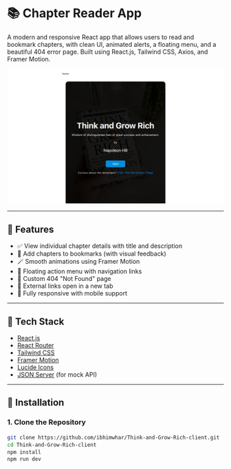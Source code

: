 # 📚 Chapter Reader App

A modern and responsive React app that allows users to read and bookmark chapters, with clean UI, animated alerts, a floating menu, and a beautiful 404 error page. Built using React.js, Tailwind CSS, Axios, and Framer Motion.

![Demo Preview](./demo_image.png)

---

## 🌟 Features

- ✅ View individual chapter details with title and description
- 📌 Add chapters to bookmarks (with visual feedback)
- 🪄 Smooth animations using Framer Motion
- 🔘 Floating action menu with navigation links
- 🧭 Custom 404 "Not Found" page
- 🔗 External links open in a new tab
- 📱 Fully responsive with mobile support

---

## 🧠 Tech Stack

- [React.js](https://vite.dev/)
- [React Router](https://reactrouter.com/)
- [Tailwind CSS](https://tailwindcss.com/)
- [Framer Motion](https://motion.dev/)
- [Lucide Icons](https://lucide.dev/)
- [JSON Server](https://think-and-grow-rich-server.onrender.com) (for mock API)

---

## 🔧 Installation

### 1. Clone the Repository

```bash
git clone https://github.com/ibhimwhar/Think-and-Grow-Rich-client.git
cd Think-and-Grow-Rich-client
npm install
npm run dev